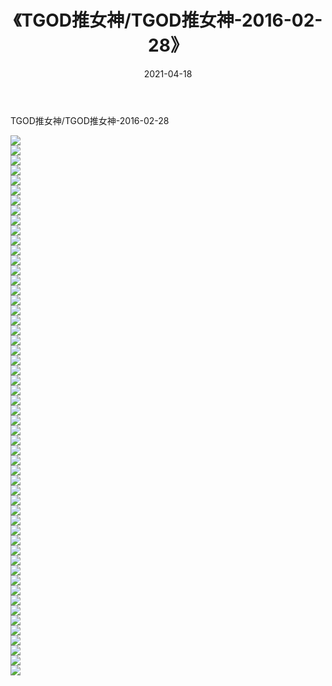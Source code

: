 ﻿---
layout: post
title:  《TGOD推女神/TGOD推女神-2016-02-28》
date:   2021-04-18
img: http://pic.660000.xyz/1:/网络美图/2021/TGOD推女神/TGOD推女神-2016-02-28/000.jpg
categories: [美女, 清纯, 唯美]
---

TGOD推女神/TGOD推女神-2016-02-28

 ![](http://pic.660000.xyz/1:/网络美图/2021/TGOD推女神/TGOD推女神-2016-02-28/001.jpg) <br>![](http://pic.660000.xyz/1:/网络美图/2021/TGOD推女神/TGOD推女神-2016-02-28/002.jpg) <br>![](http://pic.660000.xyz/1:/网络美图/2021/TGOD推女神/TGOD推女神-2016-02-28/003.jpg) <br>![](http://pic.660000.xyz/1:/网络美图/2021/TGOD推女神/TGOD推女神-2016-02-28/004.jpg) <br>![](http://pic.660000.xyz/1:/网络美图/2021/TGOD推女神/TGOD推女神-2016-02-28/005.jpg) <br>![](http://pic.660000.xyz/1:/网络美图/2021/TGOD推女神/TGOD推女神-2016-02-28/006.jpg) <br>![](http://pic.660000.xyz/1:/网络美图/2021/TGOD推女神/TGOD推女神-2016-02-28/007.jpg) <br>![](http://pic.660000.xyz/1:/网络美图/2021/TGOD推女神/TGOD推女神-2016-02-28/008.jpg) <br>![](http://pic.660000.xyz/1:/网络美图/2021/TGOD推女神/TGOD推女神-2016-02-28/009.jpg) <br>![](http://pic.660000.xyz/1:/网络美图/2021/TGOD推女神/TGOD推女神-2016-02-28/010.jpg) <br>![](http://pic.660000.xyz/1:/网络美图/2021/TGOD推女神/TGOD推女神-2016-02-28/011.jpg) <br>![](http://pic.660000.xyz/1:/网络美图/2021/TGOD推女神/TGOD推女神-2016-02-28/012.jpg) <br>![](http://pic.660000.xyz/1:/网络美图/2021/TGOD推女神/TGOD推女神-2016-02-28/013.jpg) <br>![](http://pic.660000.xyz/1:/网络美图/2021/TGOD推女神/TGOD推女神-2016-02-28/014.jpg) <br>![](http://pic.660000.xyz/1:/网络美图/2021/TGOD推女神/TGOD推女神-2016-02-28/015.jpg) <br>![](http://pic.660000.xyz/1:/网络美图/2021/TGOD推女神/TGOD推女神-2016-02-28/016.jpg) <br>![](http://pic.660000.xyz/1:/网络美图/2021/TGOD推女神/TGOD推女神-2016-02-28/017.jpg) <br>![](http://pic.660000.xyz/1:/网络美图/2021/TGOD推女神/TGOD推女神-2016-02-28/018.jpg) <br>![](http://pic.660000.xyz/1:/网络美图/2021/TGOD推女神/TGOD推女神-2016-02-28/019.jpg) <br>![](http://pic.660000.xyz/1:/网络美图/2021/TGOD推女神/TGOD推女神-2016-02-28/020.jpg) <br>![](http://pic.660000.xyz/1:/网络美图/2021/TGOD推女神/TGOD推女神-2016-02-28/021.jpg) <br>![](http://pic.660000.xyz/1:/网络美图/2021/TGOD推女神/TGOD推女神-2016-02-28/022.jpg) <br>![](http://pic.660000.xyz/1:/网络美图/2021/TGOD推女神/TGOD推女神-2016-02-28/023.jpg) <br>![](http://pic.660000.xyz/1:/网络美图/2021/TGOD推女神/TGOD推女神-2016-02-28/024.jpg) <br>![](http://pic.660000.xyz/1:/网络美图/2021/TGOD推女神/TGOD推女神-2016-02-28/025.jpg) <br>![](http://pic.660000.xyz/1:/网络美图/2021/TGOD推女神/TGOD推女神-2016-02-28/026.jpg) <br>![](http://pic.660000.xyz/1:/网络美图/2021/TGOD推女神/TGOD推女神-2016-02-28/027.jpg) <br>![](http://pic.660000.xyz/1:/网络美图/2021/TGOD推女神/TGOD推女神-2016-02-28/028.jpg) <br>![](http://pic.660000.xyz/1:/网络美图/2021/TGOD推女神/TGOD推女神-2016-02-28/029.jpg) <br>![](http://pic.660000.xyz/1:/网络美图/2021/TGOD推女神/TGOD推女神-2016-02-28/030.jpg) <br>![](http://pic.660000.xyz/1:/网络美图/2021/TGOD推女神/TGOD推女神-2016-02-28/031.jpg) <br>![](http://pic.660000.xyz/1:/网络美图/2021/TGOD推女神/TGOD推女神-2016-02-28/032.jpg) <br>![](http://pic.660000.xyz/1:/网络美图/2021/TGOD推女神/TGOD推女神-2016-02-28/033.jpg) <br>![](http://pic.660000.xyz/1:/网络美图/2021/TGOD推女神/TGOD推女神-2016-02-28/034.jpg) <br>![](http://pic.660000.xyz/1:/网络美图/2021/TGOD推女神/TGOD推女神-2016-02-28/035.jpg) <br>![](http://pic.660000.xyz/1:/网络美图/2021/TGOD推女神/TGOD推女神-2016-02-28/036.jpg) <br>![](http://pic.660000.xyz/1:/网络美图/2021/TGOD推女神/TGOD推女神-2016-02-28/037.jpg) <br>![](http://pic.660000.xyz/1:/网络美图/2021/TGOD推女神/TGOD推女神-2016-02-28/038.jpg) <br>![](http://pic.660000.xyz/1:/网络美图/2021/TGOD推女神/TGOD推女神-2016-02-28/039.jpg) <br>![](http://pic.660000.xyz/1:/网络美图/2021/TGOD推女神/TGOD推女神-2016-02-28/040.jpg) <br>![](http://pic.660000.xyz/1:/网络美图/2021/TGOD推女神/TGOD推女神-2016-02-28/041.jpg) <br>![](http://pic.660000.xyz/1:/网络美图/2021/TGOD推女神/TGOD推女神-2016-02-28/042.jpg) <br>![](http://pic.660000.xyz/1:/网络美图/2021/TGOD推女神/TGOD推女神-2016-02-28/043.jpg) <br>![](http://pic.660000.xyz/1:/网络美图/2021/TGOD推女神/TGOD推女神-2016-02-28/044.jpg) <br>![](http://pic.660000.xyz/1:/网络美图/2021/TGOD推女神/TGOD推女神-2016-02-28/045.jpg) <br>![](http://pic.660000.xyz/1:/网络美图/2021/TGOD推女神/TGOD推女神-2016-02-28/046.jpg) <br>![](http://pic.660000.xyz/1:/网络美图/2021/TGOD推女神/TGOD推女神-2016-02-28/047.jpg) <br>![](http://pic.660000.xyz/1:/网络美图/2021/TGOD推女神/TGOD推女神-2016-02-28/048.jpg) <br>![](http://pic.660000.xyz/1:/网络美图/2021/TGOD推女神/TGOD推女神-2016-02-28/049.jpg) <br>![](http://pic.660000.xyz/1:/网络美图/2021/TGOD推女神/TGOD推女神-2016-02-28/050.jpg) <br>![](http://pic.660000.xyz/1:/网络美图/2021/TGOD推女神/TGOD推女神-2016-02-28/051.jpg) <br>![](http://pic.660000.xyz/1:/网络美图/2021/TGOD推女神/TGOD推女神-2016-02-28/052.jpg) <br>![](http://pic.660000.xyz/1:/网络美图/2021/TGOD推女神/TGOD推女神-2016-02-28/053.jpg) <br>![](http://pic.660000.xyz/1:/网络美图/2021/TGOD推女神/TGOD推女神-2016-02-28/054.jpg) <br>